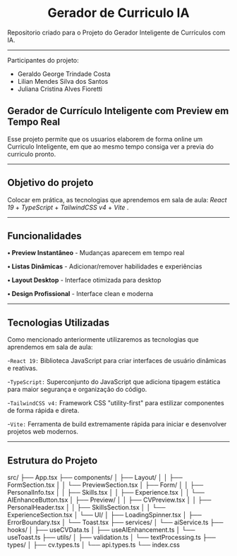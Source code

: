 <h1 align="center">Gerador de Curriculo IA </h1>

Repositorio criado para o Projeto do Gerador Inteligente de Currículos com IA.
______________________________________________________________________________________________


Participantes do projeto:
* Geraldo George Trindade Costa 
* Lilian Mendes Silva dos Santos 
* Juliana Cristina Alves Fioretti

## Gerador de Currículo Inteligente com Preview em Tempo Real

Esse projeto permite que os usuarios elaborem de forma online um Curriculo Inteligente, em que ao mesmo tempo consiga ver a previa do curriculo pronto.

____________________________________________________________________________________________
## Objetivo do projeto

Colocar em prática, as tecnologias que aprendemos em sala de aula:
_React 19_ + _TypeScript_ + _TailwindCSS v4_ + _Vite_ .

______________________________________________________________________________________________

## Funcionalidades

**• Preview Instantâneo** - Mudanças aparecem em tempo real

**• Listas Dinâmicas** - Adicionar/remover habilidades e experiências

**• Layout Desktop** - Interface otimizada para desktop

**• Design Profissional** - Interface clean e moderna

____________________________________________________________________________________________
## Tecnologias Utilizadas

Como mencionado anteriormente utilizaremos as tecnologias que aprendemos em sala de aula:

-`React 19:` Biblioteca JavaScript para criar interfaces de usuário dinâmicas e reativas.

-`TypeScript:` Superconjunto do JavaScript que adiciona tipagem estática para maior segurança e organização do código.

-`TailwindCSS v4:` Framework CSS "utility-first" para estilizar componentes de forma rápida e direta.

-`Vite:` Ferramenta de build extremamente rápida para iniciar e desenvolver projetos web modernos.

_____________________________________________________________________________________________

## Estrutura do Projeto

src/
├── App.tsx
├── components/
│ ├── Layout/
│ │ ├── FormSection.tsx
│ │ └── PreviewSection.tsx
│ ├── Form/
│ │ ├── PersonalInfo.tsx
│ │ ├── Skills.tsx
│ │ ├── Experience.tsx
│ │ └── AIEnhanceButton.tsx
│ ├── Preview/
│ │ ├── CVPreview.tsx
│ │ ├── PersonalHeader.tsx
│ │ ├── SkillsSection.tsx
│ │ └── ExperienceSection.tsx
│ └── UI/
│ ├── LoadingSpinner.tsx
│ ├── ErrorBoundary.tsx
│ └── Toast.tsx
├── services/
│ └── aiService.ts
├── hooks/
│ ├── useCVData.ts
│ ├── useAIEnhancement.ts
│ └── useToast.ts
├── utils/
│ ├── validation.ts
│ └── textProcessing.ts
├── types/
│ ├── cv.types.ts
│ └── api.types.ts
└── index.css

